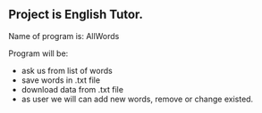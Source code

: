 Project is English Tutor.
---------------------------
Name of program is: AllWords	
 
Program will be:
- ask us from list of words
- save words in .txt file
- download data from .txt file
- as user we will can add new words, remove or 
change existed.

